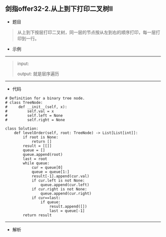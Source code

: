 剑指offer32-2.从上到下打印二叉树Ⅱ
----------
 - 题目
>从上到下按层打印二叉树，同一层的节点按从左到右的顺序打印，每一层打印到一行。
 - 示例
 ----------
> input: 
> 
> output: 就是层序遍历
 ----------
 - 代码
 >
>
    # Definition for a binary tree node.
    # class TreeNode:
    #     def __init__(self, x):
    #         self.val = x
    #         self.left = None
    #         self.right = None
    
    class Solution:
        def levelOrder(self, root: TreeNode) -> List[List[int]]:
            if root is None:
                return []
            result = [[]]
            queue = []
            queue.append(root)
            last = root
            while queue:
                cur = queue[0]
                queue = queue[1:]
                result[-1].append(cur.val)
                if cur.left is not None:
                    queue.append(cur.left)
                if cur.right is not None:
                    queue.append(cur.right)
                if cur==last:
                    if queue:
                        result.append([])
                        last = queue[-1]
            return result

    
  ----------
 - 解析
 >